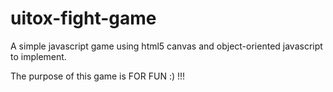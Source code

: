 uitox-fight-game
================

A simple javascript game using html5 canvas and object-oriented javascript to implement. 

The purpose of this game is FOR FUN :) !!!


